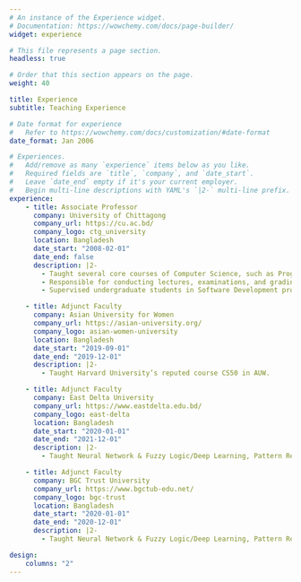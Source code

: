 ```yaml
---
# An instance of the Experience widget.
# Documentation: https://wowchemy.com/docs/page-builder/
widget: experience

# This file represents a page section.
headless: true

# Order that this section appears on the page.
weight: 40

title: Experience
subtitle: Teaching Experience

# Date format for experience
#   Refer to https://wowchemy.com/docs/customization/#date-format
date_format: Jan 2006

# Experiences.
#   Add/remove as many `experience` items below as you like.
#   Required fields are `title`, `company`, and `date_start`.
#   Leave `date_end` empty if it's your current employer.
#   Begin multi-line descriptions with YAML's `|2-` multi-line prefix.
experience:
    - title: Associate Professor
      company: University of Chittagong
      company_url: https://cu.ac.bd/
      company_logo: ctg_university
      location: Bangladesh
      date_start: "2008-02-01"
      date_end: false
      description: |2-
        - Taught several core courses of Computer Science, such as Programming with C/C++ and Java, Neural Networks /Deep Learning, Data Communication.
        - Responsible for conducting lectures, examinations, and grading.
        - Supervised undergraduate students in Software Development projects which are now fully functional and in for use by several departments at the University.

    - title: Adjunct Faculty
      company: Asian University for Women
      company_url: https://asian-university.org/
      company_logo: asian-women-university
      location: Bangladesh
      date_start: "2019-09-01"
      date_end: "2019-12-01"
      description: |2-
        - Taught Harvard University’s reputed course CS50 in AUW.

    - title: Adjunct Faculty
      company: East Delta University
      company_url: https://www.eastdelta.edu.bd/
      company_logo: east-delta
      location: Bangladesh
      date_start: "2020-01-01"
      date_end: "2021-12-01"
      description: |2-
        - Taught Neural Network & Fuzzy Logic/Deep Learning, Pattern Recognition/Machine Learning and Operating Systems. (Concerned lab sessions were included.)

    - title: Adjunct Faculty
      company: BGC Trust University
      company_url: https://www.bgctub-edu.net/
      company_logo: bgc-trust
      location: Bangladesh
      date_start: "2020-01-01"
      date_end: "2020-12-01"
      description: |2-
        - Taught Neural Network & Fuzzy Logic/Deep Learning, Pattern Recognition/Machine Learning and Operating Systems. (Concerned lab sessions were included.)

design:
    columns: "2"
---
```

